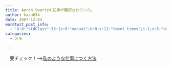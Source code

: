 ```yaml
---
title: Aaron Swartzの記事が翻訳されていた。
author: kazu634
date: 2007-12-04
wordtwit_post_info:
  - 'O:8:"stdClass":13:{s:6:"manual";b:0;s:11:"tweet_times";i:1;s:5:"delay";i:0;s:7:"enabled";i:1;s:10:"separation";s:2:"60";s:7:"version";s:3:"3.7";s:14:"tweet_template";b:0;s:6:"status";i:2;s:6:"result";a:0:{}s:13:"tweet_counter";i:2;s:13:"tweet_log_ids";a:1:{i:0;i:3395;}s:9:"hash_tags";a:0:{}s:8:"accounts";a:1:{i:0;s:7:"kazu634";}}'
categories:
  - メモ

---
```

<div class="section">
<p>
    　要チェック！&#8211;><a href="http://www.aoky.net/articles/aaron_swartz/howtoget.htm" onclick="__gaTracker('send', 'event', 'outbound-article', 'http://www.aoky.net/articles/aaron_swartz/howtoget.htm', '私のような仕事につく方法');" target="_blank">私のような仕事につく方法</a>
</p>
</div>
